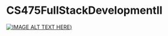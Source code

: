 # CS475FullStackDevelopmentII

[![IMAGE ALT TEXT HERE]([https://img.youtube.com/vi/YOUTUBE_VIDEO_ID_HERE/0.jpg](https://user-images.githubusercontent.com/87790745/233896291-368e6e4c-0029-4b78-80cb-e87a0f870221.png)
))](https://www.youtube.com/watch?v=YOUTUBE_VIDEO_ID_HERE)

